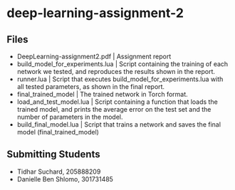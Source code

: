 # deep-learning-assignment-2

## Files 
- DeepLearning-assignment2.pdf 		| Assignment report
- build_model_for_experiments.lua	| Script containing the training of each network we tested, and reproduces the results shown in the report. 	
- runner.lua 						| Script that executes build_model_for_experiments.lua with all tested parameters, as shown in the final report.
- final_trained_model				| The trained network in Torch format.
- load_and_test_model.lua			| Script containing a function that loads the trained model, and prints the average error on the test set and the number of parameters in the model.
- build_final_model.lua				| Script that trains a network and saves the final model (final_trained_model)

## Submitting Students
- Tidhar Suchard, 205888209
- Danielle Ben Shlomo, 301731485
